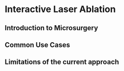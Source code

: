 # Interactive Laser Ablation

## Introduction to Microsurgery

## Common Use Cases

## Limitations of the current approach